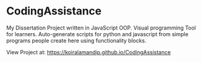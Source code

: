 # CodingAssistance
My Dissertation Project written in JavaScript OOP. Visual programming Tool for learners. Auto-generate scripts for python and javascript from simple programs people create here using functionality blocks.

View Project at: https://koiralamandip.github.io/CodingAssistance
